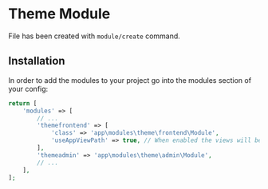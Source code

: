 # Theme Module
 
File has been created with `module/create` command. 
 
## Installation

In order to add the modules to your project go into the modules section of your config:

```php
return [
    'modules' => [
        // ...
        'themefrontend' => [
            'class' => 'app\modules\theme\frontend\Module',
            'useAppViewPath' => true, // When enabled the views will be looked up in the @app/views folder, otherwise the views shipped with the module will be used.
        ],
        'themeadmin' => 'app\modules\theme\admin\Module',
        // ...
    ],
];
```